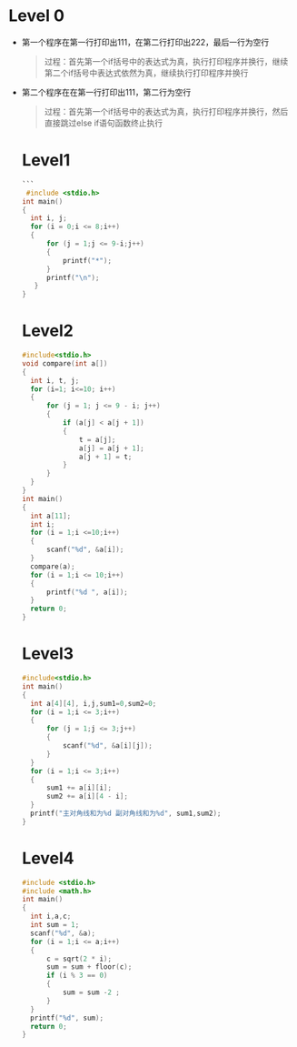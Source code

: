 # Level 0  

* 第一个程序在第一行打印出111，在第二行打印出222，最后一行为空行    

  > 过程：首先第一个if括号中的表达式为真，执行打印程序并换行，继续第二个if括号中表达式依然为真，继续执行打印程序并换行

* 第二个程序在在第一行打印出111，第二行为空行    

  > 过程：首先第一个if括号中的表达式为真，执行打印程序并换行，然后直接跳过else if语句函数终止执行

  # Level1 

  ~~~c
  ```
   #include <stdio.h>
  int main()
  {
  	int i, j;
  	for (i = 0;i <= 8;i++)
  	{
  		for (j = 1;j <= 9-i;j++)
  		{
  			printf("*");
  		}
  		printf("\n");
  	 }
  }
  
  ~~~

  	# Level2  

  ```  c
  #include<stdio.h>  
  void compare(int a[])
  {
  	int i, t, j;
  	for (i=1; i<=10; i++) 
  	{
  		for (j = 1; j <= 9 - i; j++)  
  		{
  			if (a[j] < a[j + 1])
  			{
  				t = a[j];
  				a[j] = a[j + 1];
  				a[j + 1] = t;
  			}
  		}
  	}
  }
  int main()
  {
  	int a[11];
  	int i;
  	for (i = 1;i <=10;i++)
  	{
  		scanf("%d", &a[i]);
  	}
  	compare(a);
  	for (i = 1;i <= 10;i++)
  	{
  		printf("%d ", a[i]);
  	}
  	return 0;
  }
  
  ```

  

  # Level3  

  ```  c
  #include<stdio.h>  
  int main()
  {
  	int a[4][4], i,j,sum1=0,sum2=0;
  	for (i = 1;i <= 3;i++)
  	{
  		for (j = 1;j <= 3;j++)
  		{
  			scanf("%d", &a[i][j]);
  		}
  	}
  	for (i = 1;i <= 3;i++)
  	{
  		sum1 += a[i][i];
  		sum2 += a[i][4 - i];
  	}
  	printf("主对角线和为%d 副对角线和为%d", sum1,sum2);
  }
  
  ```

  # Level4  

  ```  c
  #include <stdio.h>
  #include <math.h>
  int main()
  {
  	int i,a,c;
  	int sum = 1;
  	scanf("%d", &a);
  	for (i = 1;i <= a;i++)
  	{
  		c = sqrt(2 * i);
  		sum = sum + floor(c);
  		if (i % 3 == 0)
  		{
  			sum = sum -2 ;
  		}
  	}
  	printf("%d", sum);
  	return 0;
  }
  
  
  ```
  
  
